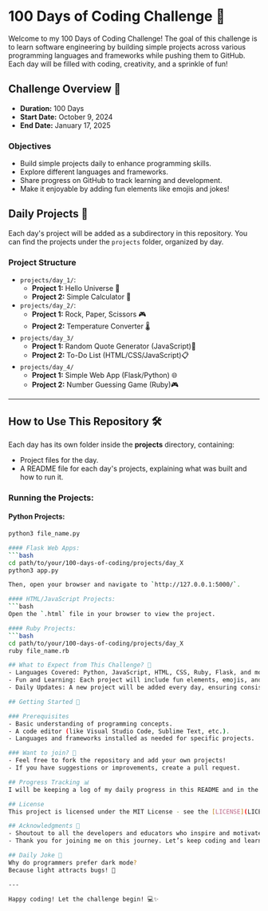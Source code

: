 # 100 Days of Coding Challenge 🚀

Welcome to my 100 Days of Coding Challenge! The goal of this challenge is to learn software engineering by building simple projects across various programming languages and frameworks while pushing them to GitHub. Each day will be filled with coding, creativity, and a sprinkle of fun! 

## Challenge Overview 📝
- **Duration:** 100 Days
- **Start Date:** October 9, 2024
- **End Date:** January 17, 2025

### Objectives
- Build simple projects daily to enhance programming skills.
- Explore different languages and frameworks.
- Share progress on GitHub to track learning and development.
- Make it enjoyable by adding fun elements like emojis and jokes!

## Daily Projects 📅
Each day's project will be added as a subdirectory in this repository. You can find the projects under the `projects` folder, organized by day.

### Project Structure
- `projects/day_1/`: 
  - **Project 1:** Hello Universe 🌌
  - **Project 2:** Simple Calculator 🧮
- `projects/day_2/`: 
  - **Project 1:** Rock, Paper, Scissors 🎮
  - **Project 2:** Temperature Converter 🌡️
- `projects/day_3/`
  - **Project 1:** Random Quote Generator (JavaScript)📜
  - **Project 2:** To-Do List (HTML/CSS/JavaScript)📋
- `projects/day_4/`
  - **Project 1:** Simple Web App (Flask/Python) 🌐
  - **Project 2:** Number Guessing Game (Ruby)🎮

---

## How to Use This Repository 🛠️

Each day has its own folder inside the **projects** directory, containing:
- Project files for the day.
- A README file for each day's projects, explaining what was built and how to run it.

### Running the Projects:

#### Python Projects:
   ```bash
   python3 file_name.py

#### Flask Web Apps:
```bash
cd path/to/your/100-days-of-coding/projects/day_X
python3 app.py

Then, open your browser and navigate to `http://127.0.0.1:5000/`.

#### HTML/JavaScript Projects:
```bash
Open the `.html` file in your browser to view the project.

#### Ruby Projects:
```bash
cd path/to/your/100-days-of-coding/projects/day_X
ruby file_name.rb

## What to Expect from This Challenge? 🎯
- Languages Covered: Python, JavaScript, HTML, CSS, Ruby, Flask, and more to come!
- Fun and Learning: Each project will include fun elements, emojis, and coding jokes, making this journey enjoyable!
- Daily Updates: A new project will be added every day, ensuring consistent learning and growth.

## Getting Started 🔧

### Prerequisites
- Basic understanding of programming concepts.
- A code editor (like Visual Studio Code, Sublime Text, etc.).
- Languages and frameworks installed as needed for specific projects.

### Want to join? 🤝
- Feel free to fork the repository and add your own projects!
- If you have suggestions or improvements, create a pull request.

## Progress Tracking 📊
I will be keeping a log of my daily progress in this README and in the individual project folders. 

## License
This project is licensed under the MIT License - see the [LICENSE](LICENSE) file for details.

## Acknowledgments 🙏
- Shoutout to all the developers and educators who inspire and motivate the coding community!
- Thank you for joining me on this journey. Let’s keep coding and learning together! 🎉

## Daily Joke 🤡
Why do programmers prefer dark mode?  
Because light attracts bugs! 🐞

---

Happy coding! Let the challenge begin! 💻✨


